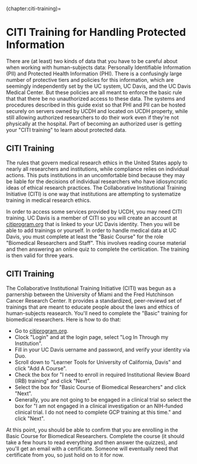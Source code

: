 (chapter:citi-training)=
# CITI Training for Handling Protected Information

There are (at least) two kinds of data that you have to be careful about when working with human-subjects data: Personally Identifiable Information (PII) and Protected Health Information (PHI). There is a confusingly large number of protective tiers and policies for this information, which are seemingly independently set by the UC system, UC Davis, and the UC Davis Medical Center. But these policies are all meant to enforce the basic rule that that there be no unauthorized access to these data. The systems and procedures described in this guide exist so that PHI and PII can be hosted securely on servers owned by UCDH and located on UCDH property, while still allowing authorized researchers to do their work even if they're not physically at the hospital. Part of becoming an authorized user is getting your "CITI training" to learn about protected data.

## CITI Training
The rules that govern medical research ethics in the United States apply to nearly all researchers and institutions, while compliance relies on individual actions. This puts institutions in an uncomfortable bind because they may be liable for the decisions of individual researchers who have idiosyncratic ideas of ethical research practices. The Collaborative Institutional Training Initiative (CITI) is one way that institutions are attempting to systematize training in medical research ethics.

In order to access some services provided by UCDH, you may need CITI training. UC Davis is a member of CITI so you will create an account at [citiprogram.org](https://citiprogram.org) that is linked to your UC Davis identity. Then you will be able to add trainings or yourself. In order to handle medical data at UC Davis, you must complete at least the "Basic Course" for the role "Biomedical Researchers and Staff". This involves reading course material and then answering an online quiz to complete the certiication. The training is then valid for three years.

## CITI Training
The Collaborative Institutional Training Initiative (CITI) was begun as a parnership between the University of Miami and the Fred Hutchinson Cancer Research Center. It provides a standardized, peer-reviewd set of trainings that are meant to educate people about the laws and ethics of human-subjects reasearch. You'll need to complete the "Basic" training for biomedical researchers. Here is how to do that:

- Go to [citiprogram.org](https://www.citiprogram.org).
- Clock "Login" and at the login page, select "Log In Through my Institution".
- Fill in your UC Davis uername and password, and verify your identity via Duo.
- Scroll down to "Learner Tools for University of California, Davis" and click "Add A Course".
- Check the box for "I need to enroll in required Institutional Review Board (IRB) training" and click "Next".
- Select the box for "Basic Course of Biomedical Researchers" and click "Next".
- Generally, you are not going to be engaged in a clinical trial so select the box for "I am not engaged in a clinical investigation or an NIH-funded clinical trial. I do not need to complete GCP training at this time." and click "Next".

At this point, you should be able to confirm that you are enrolling in the Basic Course for Biomedical Researchers. Complete the course (it should take a few hours to read everything and then answer the quizzes), and you'll get an email with a certificate. Someone will eventually need that certificate from you, so just hold on to it for now.
